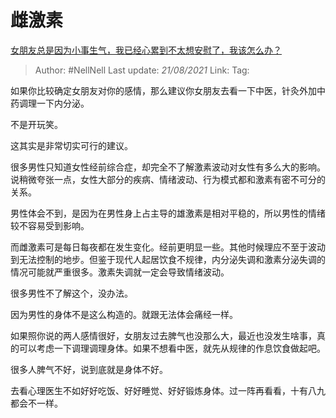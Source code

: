 # 雌激素
[女朋友总是因为小事生气，我已经心累到不太想安慰了，我该怎么办？](https://www.zhihu.com/question/37761060/answer/1475420116)

> Author: #NellNell
> Last update: *21/08/2021*
> Link:
> Tag:

如果你比较确定女朋友对你的感情，那么建议你女朋友去看一下中医，针灸外加中药调理一下内分泌。

不是开玩笑。

这其实是非常切实可行的建议。

很多男性只知道女性经前综合症，却完全不了解激素波动对女性有多么大的影响。说稍微夸张一点，女性大部分的疾病、情绪波动、行为模式都和激素有密不可分的关系。

男性体会不到，是因为在男性身上占主导的雄激素是相对平稳的，所以男性的情绪较不容易受到影响。

而雌激素可是每日每夜都在发生变化。经前更明显一些。其他时候理应不至于波动到无法控制的地步。但鉴于现代人起居饮食不规律，内分泌失调和激素分泌失调的情况可能就严重很多。激素失调就一定会导致情绪波动。

很多男性不了解这个，没办法。

因为男性的身体不是这么构造的。就跟无法体会痛经一样。

如果照你说的两人感情很好，女朋友过去脾气也没那么大，最近也没发生啥事，真的可以考虑一下调理调理身体。如果不想看中医，就先从规律的作息饮食做起吧。

很多人脾气不好，说到底就是身体不好。

去看心理医生不如好好吃饭、好好睡觉、好好锻炼身体。过一阵再看看，十有八九都会不一样。
